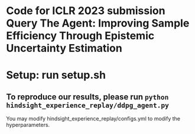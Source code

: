 <h1> Code for ICLR 2023 submission Query The Agent: Improving Sample Efficiency Through Epistemic Uncertainty Estimation</h1>

<h1>Setup: run setup.sh</h1>  

<h2> To reproduce our results, please run <code>python hindsight_experience_replay/ddpg_agent.py</code></h2>  


 You may modify hindsight_experience_replay/configs.yml to modify the hyperparameters.


